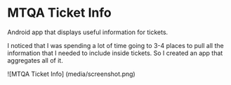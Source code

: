 # MTQA Ticket Info

Android app that displays useful information for tickets.

I noticed that I was spending a lot of time going to 3-4 places to pull all the information that I needed to include inside tickets. So I created an app that aggregates all of it. 


![MTQA Ticket Info] (media/screenshot.png)
